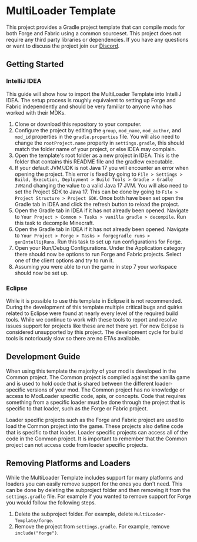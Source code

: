 # MultiLoader Template

This project provides a Gradle project template that can compile mods for both Forge and Fabric using a common sourceset. This project does not require any third party libraries or dependencies. If you have any questions or want to discuss the project join our [Discord](https://discord.myceliummod.network).

## Getting Started

### IntelliJ IDEA
This guide will show how to import the MultiLoader Template into IntelliJ IDEA. The setup process is roughly equivalent to setting up Forge and Fabric independently and should be very familiar to anyone who has worked with their MDKs.

1. Clone or download this repository to your computer.
2. Configure the project by editing the `group`, `mod_name`, `mod_author`, and `mod_id` properties in the `gradle.properties` file. You will also need to change the `rootProject.name`  property in `settings.gradle`, this should match the folder name of your project, or else IDEA may complain.
3. Open the template's root folder as a new project in IDEA. This is the folder that contains this README file and the gradlew executable.
4. If your default JVM/JDK is not Java 17 you will encounter an error when opening the project. This error is fixed by going to `File > Settings > Build, Execution, Deployment > Build Tools > Gradle > Gradle JVM`and changing the value to a valid Java 17 JVM. You will also need to set the Project SDK to Java 17. This can be done by going to `File > Project Structure > Project SDK`. Once both have been set open the Gradle tab in IDEA and click the refresh button to reload the project.
5. Open the Gradle tab in IDEA if it has not already been opened. Navigate to `Your Project > Common > Tasks > vanilla gradle > decompile`. Run this task to decompile Minecraft.
6. Open the Gradle tab in IDEA if it has not already been opened. Navigate to `Your Project > Forge > Tasks > forgegradle runs > genIntellijRuns`. Run this task to set up run configurations for Forge.
7. Open your Run/Debug Configurations. Under the Application category there should now be options to run Forge and Fabric projects. Select one of the client options and try to run it.
8. Assuming you were able to run the game in step 7 your workspace should now be set up.

### Eclipse
While it is possible to use this template in Eclipse it is not recommended. During the development of this template multiple critical bugs and quirks related to Eclipse were found at nearly every level of the required build tools. While we continue to work with these tools to report and resolve issues support for projects like these are not there yet. For now Eclipse is considered unsupported by this project. The development cycle for build tools is notoriously slow so there are no ETAs available.

## Development Guide
When using this template the majority of your mod is developed in the Common project. The Common project is compiled against the vanilla game and is used to hold code that is shared between the different loader-specific versions of your mod. The Common project has no knowledge or access to ModLoader specific code, apis, or concepts. Code that requires something from a specific loader must be done through the project that is specific to that loader, such as the Forge or Fabric project.

Loader specific projects such as the Forge and Fabric project are used to load the Common project into the game. These projects also define code that is specific to that loader. Loader specific projects can access all of the code in the Common project. It is important to remember that the Common project can not access code from loader specific projects.

## Removing Platforms and Loaders
While the MultiLoader Template includes support for many platforms and loaders you can easily remove support for the ones you don't need. This can be done by deleting the subproject folder and then removing it from the `settings.gradle` file. For example if you wanted to remove support for Forge you would follow the following steps. 

1. Delete the subproject folder. For example, delete `MultiLoader-Template/forge`.
2. Remove the project from `settings.gradle`. For example, remove `include("forge")`. 
